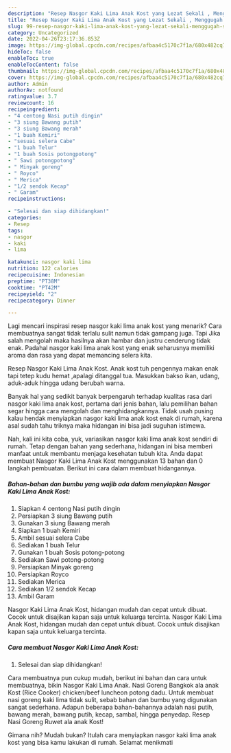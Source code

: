 ```yaml
---
description: "Resep Nasgor Kaki Lima Anak Kost yang Lezat Sekali , Menggugah Selera"
title: "Resep Nasgor Kaki Lima Anak Kost yang Lezat Sekali , Menggugah Selera"
slug: 99-resep-nasgor-kaki-lima-anak-kost-yang-lezat-sekali-menggugah-selera
category: Uncategorized
date: 2022-04-26T23:17:36.853Z
image: https://img-global.cpcdn.com/recipes/afbaa4c5170c7f1a/680x482cq70/nasgor-kaki-lima-anak-kost-foto-resep-utama.jpg
hideToc: false
enableToc: true
enableTocContent: false
thumbnail: https://img-global.cpcdn.com/recipes/afbaa4c5170c7f1a/680x482cq70/nasgor-kaki-lima-anak-kost-foto-resep-utama.jpg
cover: https://img-global.cpcdn.com/recipes/afbaa4c5170c7f1a/680x482cq70/nasgor-kaki-lima-anak-kost-foto-resep-utama.jpg
author: Admin
authorAv: notfound
ratingvalue: 3.7
reviewcount: 16
recipeingredient:
- "4 centong Nasi putih dingin"
- "3 siung Bawang putih"
- "3 siung Bawang merah"
- "1 buah Kemiri"
- "sesuai selera Cabe"
- "1 buah Telur"
- "1 buah Sosis potongpotong"
- " Sawi potongpotong"
- " Minyak goreng"
- " Royco"
- " Merica"
- "1/2 sendok Kecap"
- " Garam"
recipeinstructions:

- "Selesai dan siap dihidangkan!"
categories:
- Resep
tags:
- nasgor
- kaki
- lima

katakunci: nasgor kaki lima 
nutrition: 122 calories
recipecuisine: Indonesian
preptime: "PT38M"
cooktime: "PT42M"
recipeyield: "2"
recipecategory: Dinner

---
```



Lagi mencari inspirasi resep nasgor kaki lima anak kost yang menarik? Cara membuatnya sangat tidak terlalu sulit namun tidak gampang juga. Tapi Jika salah mengolah maka hasilnya akan hambar dan justru cenderung tidak enak. Padahal nasgor kaki lima anak kost yang enak seharusnya memiliki aroma dan rasa yang dapat memancing selera kita.


Resep Nasgor Kaki Lima Anak Kost. Anak kost tuh pengennya makan enak tapi tetep kudu hemat ,apalagi ditanggal tua. Masukkan bakso ikan, udang, aduk-aduk hingga udang berubah warna.

Banyak hal yang sedikit banyak berpengaruh terhadap kualitas rasa dari nasgor kaki lima anak kost, pertama dari jenis bahan, lalu pemilihan bahan segar hingga cara mengolah dan menghidangkannya. Tidak usah pusing kalau hendak menyiapkan nasgor kaki lima anak kost enak di rumah, karena asal sudah tahu triknya maka hidangan ini bisa jadi suguhan istimewa.


Nah, kali ini kita coba, yuk, variasikan nasgor kaki lima anak kost sendiri di rumah. Tetap dengan bahan yang sederhana, hidangan ini bisa memberi manfaat untuk membantu menjaga kesehatan tubuh kita. Anda dapat membuat Nasgor Kaki Lima Anak Kost menggunakan 13 bahan dan 0 langkah pembuatan. Berikut ini cara dalam membuat hidangannya.

<!--inarticleads1-->

##### Bahan-bahan dan bumbu yang wajib ada dalam menyiapkan Nasgor Kaki Lima Anak Kost:

1. Siapkan 4 centong Nasi putih dingin
1. Persiapkan 3 siung Bawang putih
1. Gunakan 3 siung Bawang merah
1. Siapkan 1 buah Kemiri
1. Ambil sesuai selera Cabe
1. Sediakan 1 buah Telur
1. Gunakan 1 buah Sosis potong-potong
1. Sediakan  Sawi potong-potong
1. Persiapkan  Minyak goreng
1. Persiapkan  Royco
1. Sediakan  Merica
1. Sediakan 1/2 sendok Kecap
1. Ambil  Garam


Nasgor Kaki Lima Anak Kost, hidangan mudah dan cepat untuk dibuat. Cocok untuk disajikan kapan saja untuk keluarga tercinta. Nasgor Kaki Lima Anak Kost, hidangan mudah dan cepat untuk dibuat. Cocok untuk disajikan kapan saja untuk keluarga tercinta. 

<!--inarticleads2-->

##### Cara membuat Nasgor Kaki Lima Anak Kost:


1. Selesai dan siap dihidangkan!

Cara membuatnya pun cukup mudah, berikut ini bahan dan cara untuk membuatnya, bikin Nasgor Kaki Lima Anak. Nasi Goreng Bangkok ala anak Kost (Rice Cooker) chicken/beef luncheon potong dadu. Untuk membuat nasi goreng kaki lima tidak sulit, sebab bahan dan bumbu yang digunakan sangat sederhana. Adapun beberapa bahan-bahannya adalah nasi putih, bawang merah, bawang putih, kecap, sambal, hingga penyedap. Resep Nasi Goreng Ruwet ala anak Kost! 

Gimana nih? Mudah bukan? Itulah cara menyiapkan nasgor kaki lima anak kost yang bisa kamu lakukan di rumah. Selamat menikmati
